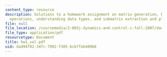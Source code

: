 ```yaml
---
content_type: resource
description: Solutions to a homework assignment on matrix generation, basic matrix
  operations, understanding data types, and submatrix extraction and plotting.
file: null
file_location: /coursemedia/2-003j-dynamics-and-control-i-fall-2007/da494f0234fc7992f385bcb7feb409b0_hw1_sol.pdf
file_type: application/pdf
resourcetype: Document
title: hw1_sol.pdf
uid: da494f02-34fc-7992-f385-bcb7feb409b0
---
```

